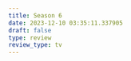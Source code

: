 ```yaml
---
title: Season 6
date: 2023-12-10 03:35:11.337905
draft: false
type: review
review_type: tv
---
```


